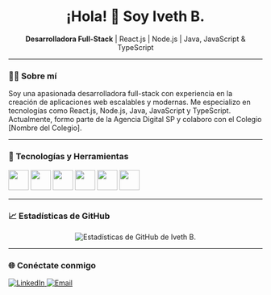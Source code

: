 <h1 align="center">¡Hola! 👋 Soy Iveth B.</h1>

<p align="center">
  <strong>Desarrolladora Full-Stack</strong> | React.js | Node.js | Java, JavaScript & TypeScript
</p>

---

### 👩‍💻 Sobre mí

Soy una apasionada desarrolladora full-stack con experiencia en la creación de aplicaciones web escalables y modernas. Me especializo en tecnologías como React.js, Node.js, Java, JavaScript y TypeScript. Actualmente, formo parte de la Agencia Digital SP y colaboro con el Colegio [Nombre del Colegio].

---

### 🚀 Tecnologías y Herramientas

<p align="left">
  <img src="https://cdn.jsdelivr.net/gh/devicons/devicon/icons/react/react-original.svg" width="40" height="40"/>
  <img src="https://cdn.jsdelivr.net/gh/devicons/devicon/icons/nodejs/nodejs-original.svg" width="40" height="40"/>
  <img src="https://cdn.jsdelivr.net/gh/devicons/devicon/icons/java/java-original.svg" width="40" height="40"/>
  <img src="https://cdn.jsdelivr.net/gh/devicons/devicon/icons/javascript/javascript-original.svg" width="40" height="40"/>
  <img src="https://cdn.jsdelivr.net/gh/devicons/devicon/icons/typescript/typescript-original.svg" width="40" height="40"/>
  <img src="https://cdn.jsdelivr.net/gh/devicons/devicon/icons/git/git-original.svg" width="40" height="40"/>
</p>

---

### 📈 Estadísticas de GitHub

<p align="center">
  <img src="https://github-readme-stats.vercel.app/api?username=ivethb&show_icons=true&theme=radical" alt="Estadísticas de GitHub de Iveth B."/>
</p>

---

### 🌐 Conéctate conmigo

<p align="left">
  <a href="https://www.linkedin.com/in/iveth-b-7aa866307" target="_blank">
    <img src="https://img.shields.io/badge/LinkedIn-ivethb-blue?style=flat&logo=linkedin" alt="LinkedIn"/>
  </a>
  <a href="mailto:tuemail@example.com" target="_blank">
    <img src="https://img.shields.io/badge/iviapps.content@gmail.com-red?style=flat&logo=gmail" alt="Email"/>
  </a>
</p>
